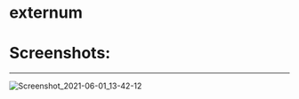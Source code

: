 # externum

# Screenshots:
--------------
![Screenshot_2021-06-01_13-42-12](https://user-images.githubusercontent.com/75701798/120325647-c5fb2c00-c2df-11eb-9cae-cd5b02b4f57c.png)
